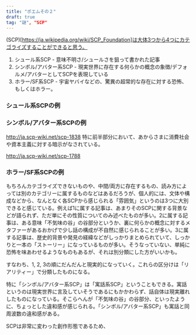 ```yaml
---
title: "ポエムその２"
draft: true
tag: "謎", "SCP"
---
```


(SCP)[https://ja.wikipedia.org/wiki/SCP_Foundation]は大体3つから4つにカテゴライズすることができると思う。

1. シュール系SCP - 意味不明さ/シュールさを狙って書かれた記事
2. シンボル/アバター系SCP - 現実世界に存在する何らかの概念の象徴/デフォルメ/アバターとしてSCPを表現している
3. ホラー/SF系SCP - 宇宙ヤバイなどの、驚異の超常的な存在に対する恐怖、もしくはホラー。

### シュール系SCPの例


### シンボル/アバター系SCPの例
<http://ja.scp-wiki.net/scp-1838>
特に前半部分において、あからさまに消費社会や資本主義に対する暗示がなされている。

<http://ja.scp-wiki.net/scp-1788>


### ホラー/SF系SCPの例


もちろんカテゴライズできないものや、中間/両方に存在するもの、読み方によっては別のカテゴリーに属するものなどはあるだろうが、個人的には、文体や構成などから、なんとなく各SCPから感じられる「雰囲気」というのは3つに大別できると感じている。例えば1に属する記事は、あまりそのSCPに関する背景などが語られず、ただ単にその性質についてのみ述べたものが多い。2に属する記事は、ある意味「不気味の谷」の谷部分というか、裏に何らかの概念に対するメタファーがあるおかげで少し話の構成が不自然に感じられることが多い。3に属する記事は、歴史的背景や発見の経緯などがしっかりまとめられていて、しっかりと一本の「ストーリー」になっているものが多い。そうなっていない、単純に恐怖を味あわせるようなものもあるが、それは別分類にした方がいいかも。

すなわち、1, 2, 3の順にだんだんと現実的になっていく。これらの区分けは「リアリティー」で分類したものになる。

特に「シンボル/アバター系SCP」は「寓話系SCP」ということもできる。寓話というのは現実世界に言及していそうであるにもかかわらず、話自体は現実離れしたものになっている。そこらへんが「不気味の谷」の谷部分、といったように、ちょっとした違和感が感じられる。「シンボル/アバター系SCP」も寓話と同周波数の違和感がある。

SCPは非常に変わった創作形態であるため、